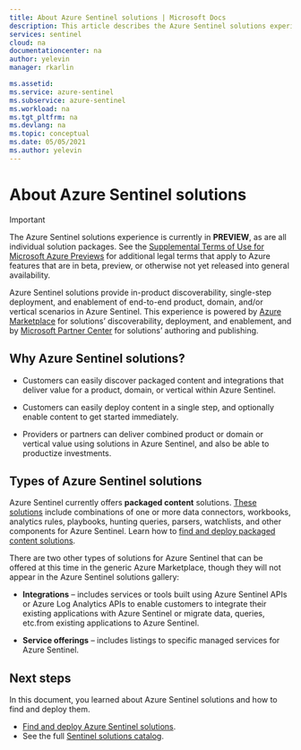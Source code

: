 ```yaml
---
title: About Azure Sentinel solutions | Microsoft Docs
description: This article describes the Azure Sentinel solutions experience, showing how customers can easily find data analysis tools packaged together with data connectors, and displays the packages currently available.
services: sentinel
cloud: na
documentationcenter: na
author: yelevin
manager: rkarlin

ms.assetid:
ms.service: azure-sentinel
ms.subservice: azure-sentinel
ms.workload: na
ms.tgt_pltfrm: na
ms.devlang: na
ms.topic: conceptual
ms.date: 05/05/2021
ms.author: yelevin
---
```

# About Azure Sentinel solutions

> [!IMPORTANT]
>
> The Azure Sentinel solutions experience is currently in **PREVIEW**, as are all individual solution packages. See the [Supplemental Terms of Use for Microsoft Azure Previews](https://azure.microsoft.com/support/legal/preview-supplemental-terms/) for additional legal terms that apply to Azure features that are in beta, preview, or otherwise not yet released into general availability.

Azure Sentinel solutions provide in-product discoverability, single-step deployment, and enablement of end-to-end product, domain, and/or vertical scenarios in Azure Sentinel. This experience is powered by [Azure Marketplace](https://azuremarketplace.microsoft.com/marketplace) for solutions’ discoverability, deployment, and enablement, and by [Microsoft Partner Center](/partner-center/overview) for solutions’ authoring and publishing.

## Why Azure Sentinel solutions?

- Customers can easily discover packaged content and integrations that deliver value for a product, domain, or vertical within Azure Sentinel.

- Customers can easily deploy content in a single step, and optionally enable content to get started immediately.

- Providers or partners can deliver combined product or domain or vertical value using solutions in Azure Sentinel, and also be able to productize investments.

## Types of Azure Sentinel solutions

Azure Sentinel currently offers **packaged content** solutions. [These solutions](sentinel-solutions-catalog.md) include combinations of one or more data connectors, workbooks, analytics rules, playbooks, hunting queries, parsers, watchlists, and other components for Azure Sentinel. Learn how to [find and deploy packaged content solutions](sentinel-solutions-deploy.md).

There are two other types of solutions for Azure Sentinel that can be offered at this time in the generic Azure Marketplace, though they will not appear in the Azure Sentinel solutions gallery:

- **Integrations** – includes services or tools built using Azure Sentinel APIs or Azure Log Analytics APIs to enable customers to integrate their existing applications with Azure Sentinel or migrate data, queries, etc.from existing applications to Azure Sentinel.

- **Service offerings** – includes listings to specific managed services for Azure Sentinel.

## Next steps

In this document, you learned about Azure Sentinel solutions and how to find and deploy them.

- [Find and deploy Azure Sentinel solutions](sentinel-solutions-deploy.md).
- See the full [Sentinel solutions catalog](sentinel-solutions-catalog.md).
